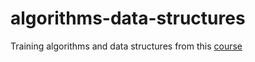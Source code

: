 # algorithms-data-structures
Training algorithms and data structures from this [course]

[course]:https://www.udemy.com/course/learn-data-structure-algorithms-with-java-interview
